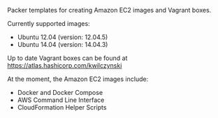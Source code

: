 Packer templates for creating Amazon EC2 images and Vagrant boxes.

Currently supported images:

- Ubuntu 12.04 (version: 12.04.5)
- Ubuntu 14.04 (version: 14.04.3)

Up to date Vagrant boxes can be found at https://atlas.hashicorp.com/kwilczynski

At the moment, the Amazon EC2 images include:

- Docker and Docker Compose
- AWS Command Line Interface
- CloudFormation Helper Scripts
